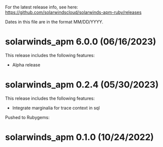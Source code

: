 For the latest release info, see here:
https://github.com/solarwindscloud/solarwinds-apm-ruby/releases

Dates in this file are in the format MM/DD/YYYY.

# solarwinds_apm 6.0.0 (06/16/2023)

This release includes the following features:

* Alpha release

# solarwinds_apm 0.2.4 (05/30/2023)

This release includes the following features:

* Integrate marginalia for trace context in sql

Pushed to Rubygems:

# solarwinds_apm 0.1.0 (10/24/2022)
